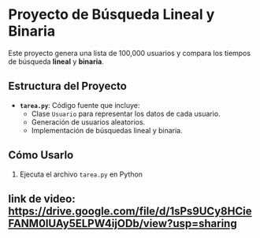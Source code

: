 # Proyecto de Búsqueda Lineal y Binaria

Este proyecto genera una lista de 100,000 usuarios y compara los tiempos de búsqueda **lineal** y **binaria**.

## Estructura del Proyecto
- **`tarea.py`**: Código fuente que incluye:
  - Clase `Usuario` para representar los datos de cada usuario.
  - Generación de usuarios aleatorios.
  - Implementación de búsquedas lineal y binaria.

## Cómo Usarlo
1. Ejecuta el archivo `tarea.py` en Python

## link de video: https://drive.google.com/file/d/1sPs9UCy8HCieFANM0lUAy5ELPW4ijODb/view?usp=sharing